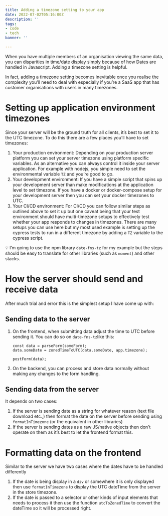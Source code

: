 ```yaml
---
title: Adding a timezone setting to your app
date: 2022-07-02T05:16:00Z
description: ''
tags:
- code
- tech
banner: ''

---
```

When you have multiple members of an organisation viewing the same data, you can disparities in time/date display simply because of how Dates are handled in Javascript. Adding a timezone setting is helpful.

In fact, adding a timezone setting becomes inevitable once you realise the complexity you’ll need to deal with especially if you’re a SaaS app that has customer organisations with users in many timezones.

# Setting up application environment timezones

Since your server will be the ground truth for all clients, it’s best to set it to the UTC timezone. To do this there are a few places you’ll have to set timezones:

1. Your production environment: Depending on your production server platform you can set your server timezone using platform specific variables. As an alternative you can always control it inside your server application. For example with nodejs, you simple need to set the environmental variable `TZ` and you’re good to go.
2. Your development environment: If you have a simple script that spins up your development server than make modifications at the application level to set timezone. If you have a docker or docker-compose setup for your development server then you can set your docker timezones to UTC.
3. Your CI/CD environment: For CI/CD you can follow similar steps as outlined above to set it up but one caveat being that your test environment should have multi-timezone setups to effectively test whether your app responds to changes in timezones. There are many setups you can use here but my most used example is setting up the cypress tests to run in a different timezone by adding a `TZ` variable to the cypress script.

<aside> 

💡 I’m going to use the npm library `date-fns-tz` for my example but the steps should be easy to translate for other libraries (such as `moment`) and other stacks.

</aside>

# How the server should send and receive data

After much trial and error this is the simplest setup I have come up with:

## Sending data to the server

1. On the frontend, when submitting data adjust the time to UTC before sending it. You can do so on `date-fns-tz`like this:

       const data = parseForm(someForm);
       data.someDate = zonedTimeToUTC(data.someDate, app.timezone);
       
       postForm(data);
       
2. On the backend, you can process and store data normally without making any changes to the form handling.

## Sending data from the server

It depends on two cases:

1. If the server is sending date as a string for whatever reason (text file download etc.,) then format the date on the server before sending using `formatInTimezone` (or the equivalent in other libraries)
2. If the server is sending dates as a raw JS/native objects then don’t operate on them as it’s best to let the frontend format this.

# Formatting data on the frontend

Similar to the server we have two cases where the dates have to be handled differently

1. If the date is being display in a `div` or somewhere it is only displayed then use `formatInTimezone` to display the UTC dateTime from the server in the store timezone.
2. If the date is passed to a selector or other kinds of input elements that needs to process it then use the function `utcToZonedTime` to convert the dateTime so it will be processed right.